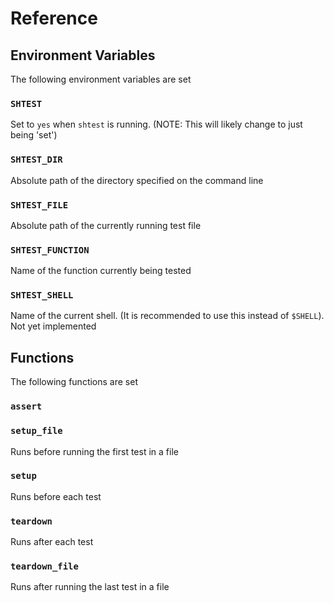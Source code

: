 # Reference

## Environment Variables

The following environment variables are set

### `SHTEST`

Set to `yes` when `shtest` is running. (NOTE: This will likely change to just being 'set')

### `SHTEST_DIR`

Absolute path of the directory specified on the command line

### `SHTEST_FILE`

Absolute path of the currently running test file

### `SHTEST_FUNCTION`

Name of the function currently being tested

### `SHTEST_SHELL`

Name of the current shell. (It is recommended to use this instead of `$SHELL`). Not yet implemented

## Functions

The following functions are set

### `assert`



### `setup_file`

Runs before running the first test in a file

### `setup`

Runs before each test

### `teardown`

Runs after each test

### `teardown_file`

Runs after running the last test in a file

